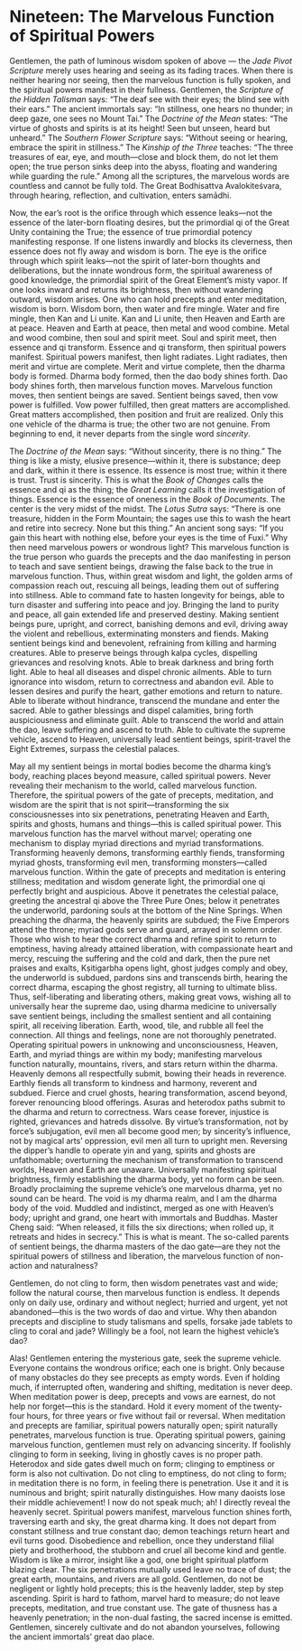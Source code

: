 # Nineteen: The Marvelous Function of Spiritual Powers

Gentlemen, the path of luminous wisdom spoken of above — the *Jade Pivot Scripture* merely uses hearing and seeing as its fading traces. When there is neither hearing nor seeing, then the marvelous function is fully spoken, and the spiritual powers manifest in their fullness. Gentlemen, the *Scripture of the Hidden Talisman* says: “The deaf see with their eyes; the blind see with their ears.” The ancient immortals say: “In stillness, one hears no thunder; in deep gaze, one sees no Mount Tai.” The *Doctrine of the Mean* states: “The virtue of ghosts and spirits is at its height! Seen but unseen, heard but unheard.” The *Southern Flower Scripture* says: “Without seeing or hearing, embrace the spirit in stillness.” The *Kinship of the Three* teaches: “The three treasures of ear, eye, and mouth—close and block them, do not let them open; the true person sinks deep into the abyss, floating and wandering while guarding the rule.” Among all the scriptures, the marvelous words are countless and cannot be fully told. The Great Bodhisattva Avalokiteśvara, through hearing, reflection, and cultivation, enters samādhi.

Now, the ear’s root is the orifice through which essence leaks—not the essence of the later-born floating desires, but the primordial qi of the Great Unity containing the True; the essence of true primordial potency manifesting response. If one listens inwardly and blocks its cleverness, then essence does not fly away and wisdom is born. The eye is the orifice through which spirit leaks—not the spirit of later-born thoughts and deliberations, but the innate wondrous form, the spiritual awareness of good knowledge, the primordial spirit of the Great Element’s misty vapor. If one looks inward and returns its brightness, then without wandering outward, wisdom arises. One who can hold precepts and enter meditation, wisdom is born. Wisdom born, then water and fire mingle. Water and fire mingle, then Kan and Li unite. Kan and Li unite, then Heaven and Earth are at peace. Heaven and Earth at peace, then metal and wood combine. Metal and wood combine, then soul and spirit meet. Soul and spirit meet, then essence and qi transform. Essence and qi transform, then spiritual powers manifest. Spiritual powers manifest, then light radiates. Light radiates, then merit and virtue are complete. Merit and virtue complete, then the dharma body is formed. Dharma body formed, then the dao body shines forth. Dao body shines forth, then marvelous function moves. Marvelous function moves, then sentient beings are saved. Sentient beings saved, then vow power is fulfilled. Vow power fulfilled, then great matters are accomplished. Great matters accomplished, then position and fruit are realized. Only this one vehicle of the dharma is true; the other two are not genuine. From beginning to end, it never departs from the single word *sincerity*.

The *Doctrine of the Mean* says: “Without sincerity, there is no thing.” The thing is like a misty, elusive presence—within it, there is substance; deep and dark, within it there is essence. Its essence is most true; within it there is trust. Trust is sincerity. This is what the *Book of Changes* calls the essence and qi as the thing; the *Great Learning* calls it the investigation of things. Essence is the essence of oneness in the *Book of Documents*. The center is the very midst of the midst. The *Lotus Sutra* says: “There is one treasure, hidden in the Form Mountain; the sages use this to wash the heart and retire into secrecy. None but this thing.” An ancient song says: “If you gain this heart with nothing else, before your eyes is the time of Fuxi.” Why then need marvelous powers or wondrous light? This marvelous function is the true person who guards the precepts and the dao manifesting in person to teach and save sentient beings, drawing the false back to the true in marvelous function. Thus, within great wisdom and light, the golden arms of compassion reach out, rescuing all beings, leading them out of suffering into stillness. Able to command fate to hasten longevity for beings, able to turn disaster and suffering into peace and joy. Bringing the land to purity and peace, all gain extended life and preserved destiny. Making sentient beings pure, upright, and correct, banishing demons and evil, driving away the violent and rebellious, exterminating monsters and fiends. Making sentient beings kind and benevolent, refraining from killing and harming creatures. Able to preserve beings through kalpa cycles, dispelling grievances and resolving knots. Able to break darkness and bring forth light. Able to heal all diseases and dispel chronic ailments. Able to turn ignorance into wisdom, return to correctness and abandon evil. Able to lessen desires and purify the heart, gather emotions and return to nature. Able to liberate without hindrance, transcend the mundane and enter the sacred. Able to gather blessings and dispel calamities, bring forth auspiciousness and eliminate guilt. Able to transcend the world and attain the dao, leave suffering and ascend to truth. Able to cultivate the supreme vehicle, ascend to Heaven, universally lead sentient beings, spirit-travel the Eight Extremes, surpass the celestial palaces.

May all my sentient beings in mortal bodies become the dharma king’s body, reaching places beyond measure, called spiritual powers. Never revealing their mechanism to the world, called marvelous function. Therefore, the spiritual powers of the gate of precepts, meditation, and wisdom are the spirit that is not spirit—transforming the six consciousnesses into six penetrations, penetrating Heaven and Earth, spirits and ghosts, humans and things—this is called spiritual power. This marvelous function has the marvel without marvel; operating one mechanism to display myriad directions and myriad transformations. Transforming heavenly demons, transforming earthly fiends, transforming myriad ghosts, transforming evil men, transforming monsters—called marvelous function. Within the gate of precepts and meditation is entering stillness; meditation and wisdom generate light, the primordial one qi perfectly bright and auspicious. Above it penetrates the celestial palace, greeting the ancestral qi above the Three Pure Ones; below it penetrates the underworld, pardoning souls at the bottom of the Nine Springs. When preaching the dharma, the heavenly spirits are subdued; the Five Emperors attend the throne; myriad gods serve and guard, arrayed in solemn order. Those who wish to hear the correct dharma and refine spirit to return to emptiness, having already attained liberation, with compassionate heart and mercy, rescuing the suffering and the cold and dark, then the pure net praises and exalts, Kṣitigarbha opens light, ghost judges comply and obey, the underworld is subdued, pardons sins and transcends birth, hearing the correct dharma, escaping the ghost registry, all turning to ultimate bliss. Thus, self-liberating and liberating others, making great vows, wishing all to universally hear the supreme dao, using dharma medicine to universally save sentient beings, including the smallest sentient and all containing spirit, all receiving liberation. Earth, wood, tile, and rubble all feel the connection. All things and feelings, none are not thoroughly penetrated. Operating spiritual powers in unknowing and unconsciousness, Heaven, Earth, and myriad things are within my body; manifesting marvelous function naturally, mountains, rivers, and stars return within the dharma. Heavenly demons all respectfully submit, bowing their heads in reverence. Earthly fiends all transform to kindness and harmony, reverent and subdued. Fierce and cruel ghosts, hearing transformation, ascend beyond, forever renouncing blood offerings. Asuras and heterodox paths submit to the dharma and return to correctness. Wars cease forever, injustice is righted, grievances and hatreds dissolve. By virtue’s transformation, not by force’s subjugation, evil men all become good men; by sincerity’s influence, not by magical arts’ oppression, evil men all turn to upright men. Reversing the dipper’s handle to operate yin and yang, spirits and ghosts are unfathomable; overturning the mechanism of transformation to transcend worlds, Heaven and Earth are unaware. Universally manifesting spiritual brightness, firmly establishing the dharma body, yet no form can be seen. Broadly proclaiming the supreme vehicle’s one marvelous dharma, yet no sound can be heard. The void is my dharma realm, and I am the dharma body of the void. Muddled and indistinct, merged as one with Heaven’s body; upright and grand, one heart with immortals and Buddhas. Master Cheng said: “When released, it fills the six directions; when rolled up, it retreats and hides in secrecy.” This is what is meant. The so-called parents of sentient beings, the dharma masters of the dao gate—are they not the spiritual powers of stillness and liberation, the marvelous function of non-action and naturalness?

Gentlemen, do not cling to form, then wisdom penetrates vast and wide; follow the natural course, then marvelous function is endless. It depends only on daily use, ordinary and without neglect; hurried and urgent, yet not abandoned—this is the two words of dao and virtue. Why then abandon precepts and discipline to study talismans and spells, forsake jade tablets to cling to coral and jade? Willingly be a fool, not learn the highest vehicle’s dao?

Alas! Gentlemen entering the mysterious gate, seek the supreme vehicle. Everyone contains the wondrous orifice; each one is bright. Only because of many obstacles do they see precepts as empty words. Even if holding much, if interrupted often, wandering and shifting, meditation is never deep. When meditation power is deep, precepts and vows are earnest, do not help nor forget—this is the standard. Hold it every moment of the twenty-four hours, for three years or five without fail or reversal. When meditation and precepts are familiar, spiritual powers naturally open; spirit naturally penetrates, marvelous function is true. Operating spiritual powers, gaining marvelous function, gentlemen must rely on advancing sincerity. If foolishly clinging to form in seeking, living in ghostly caves is no proper path. Heterodox and side gates dwell much on form; clinging to emptiness or form is also not cultivation. Do not cling to emptiness, do not cling to form; in meditation there is no form, in feeling there is penetration. Use it and it is numinous and bright; spirit naturally distinguishes. How many daoists lose their middle achievement! I now do not speak much; ah! I directly reveal the heavenly secret. Spiritual powers manifest, marvelous function shines forth, traversing earth and sky, the great dharma king. It does not depart from constant stillness and true constant dao; demon teachings return heart and evil turns good. Disobedience and rebellion, once they understand filial piety and brotherhood, the stubborn and cruel all become kind and gentle. Wisdom is like a mirror, insight like a god, one bright spiritual platform blazing clear. The six penetrations mutually used leave no trace of dust; the great earth, mountains, and rivers are all gold. Gentlemen, do not be negligent or lightly hold precepts; this is the heavenly ladder, step by step ascending. Spirit is hard to fathom, marvel hard to measure; do not leave precepts, meditation, and true constant use. The gate of thusness has a heavenly penetration; in the non-dual fasting, the sacred incense is emitted. Gentlemen, sincerely cultivate and do not abandon yourselves, following the ancient immortals’ great dao place.